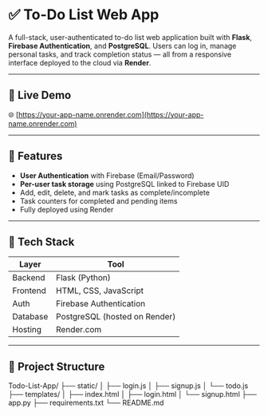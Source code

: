 # ✅ To-Do List Web App

A full-stack, user-authenticated to-do list web application built with **Flask**, **Firebase Authentication**, and **PostgreSQL**. 
Users can log in, manage personal tasks, and track completion status — all from a responsive interface deployed to the cloud via **Render**.

---

## 🚀 Live Demo

🌐 [https://your-app-name.onrender.com](https://your-app-name.onrender.com)  


---

## 🔐 Features

- **User Authentication** with Firebase (Email/Password)
- **Per-user task storage** using PostgreSQL linked to Firebase UID
- Add, edit, delete, and mark tasks as complete/incomplete
- Task counters for completed and pending items
- Fully deployed using Render

---

## 🧰 Tech Stack

| Layer      | Tool                            |
|------------|---------------------------------|
| Backend    | Flask (Python)                  |
| Frontend   | HTML, CSS, JavaScript           |
| Auth       | Firebase Authentication         |
| Database   | PostgreSQL (hosted on Render)   |
| Hosting    | Render.com                      |

---

## 📁 Project Structure
Todo-List-App/
├── static/
│ ├── login.js
│ ├── signup.js
│ └── todo.js
├── templates/
│ ├── index.html
│ ├── login.html
│ └── signup.html
├── app.py
├── requirements.txt
└── README.md
